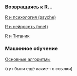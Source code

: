 ### Возвращаясь к R...

[R и психология (psyche)](http://personality-project.org/r/r.guide.html#withinone)

[R и нейросеть (nnet)](http://www.machinelearning.ru/wiki/images/8/81/Nnet_report.pdf)

[R и Титаник](http://trevorstephens.com/kaggle-titanic-tutorial/getting-started-with-r/)


### Машинное обучение

[Основные алгоритмы](http://www.kdnuggets.com/2016/08/10-algorithms-machine-learning-engineers.html)

(тут были ещё какие-то ссылки)
